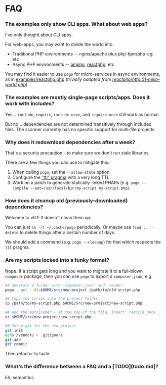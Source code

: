# FAQ

### The examples only show CLI apps. What about web apps?

I've only thought about CLI apps.

For web-apps, you may want to divide the world into:

* Traditional PHP environments -- nginx/apache plus php-fpm/php-cgi, etc
* Async PHP environments -- [amphp](https://amphp.org/amp/), [reactphp](https://reactphp.org/), etc

You may find it easier to use `pogo` for micro-services in async environments, as in [examples/reactphp.php](https://github.com/totten/pogo/blob/master/examples/reactphp.php)
(*trivially adapted from [reactphp/http:01-hello-world.php](https://github.com/reactphp/http/blob/v0.8.5/examples/01-hello-world.php)*).

### The examples are mostly single-page scripts/apps. Does it work with includes?

Yes... `include`, `require`, `include_once`, and `require_once` still work as normal.

But no... dependencies are not determined transitively through included files. The
scanner currently has no specific support for multi-file projects.

### Why does it redownload dependencies after a week?

That's a security precaution - to make sure we don't run stale libraries.

There are a few things you can use to mitigate this:

1. When calling `pogo`, set the `--allow-stale` option.
2. Configure the ["ttl" pragma](/docs/pragmas.md) with a very long TTL.
3. Work on a patch to generate statically-linked PHARs (e.g. `pogo --compile --out=/usr/local/bin/my-script my-script.php`).

### How does it cleanup old (previously-downloaded) dependencies?

Welcome to v0.1! It doesn't clean them up.

You can just `rm -rf ~/.cache/pogo` periodically.  Or maybe use `find ... -delete` to delete things after a certain number of days.

We should add a command (e.g. `pogo --cleanup`) for that which respects the `ttl` pragma.

### Are my scripts locked into a funky format?

Nope. If a script gets long and you want to migrate it to a full-blown `composer`
package, then you can use `pogo` to export a `composer.json`, e.g.

```bash
## Generate a folder with 'composer.json' and 'vendor'
pogo --get --dl=$HOME/src/new-project /path/to/old-script.php

## Copy the script into the project folder
cp /path/to/my-script.php $HOME/src/new-project/new-script.php

## Add the autoloader - at the top of the file, insert `require_once __DIR__ . '/vendor/autoload.php';`
vi $HOME/src/new-project/new-script.php

## Setup git for the new project
git init
echo /vendor/ > .gitignore
git add .
git commit
```

Then refactor to taste.

### What's the difference between a FAQ and a [TODO](todo.md]?

Eh, semantics.
